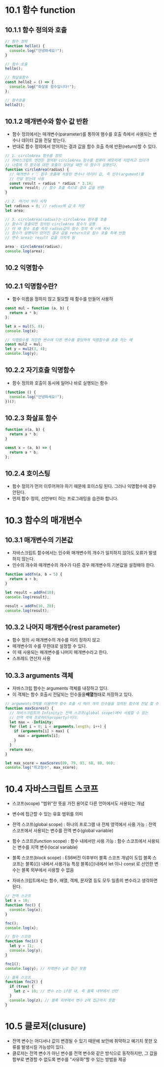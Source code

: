 # 10.1 함수 function

## 10.1.1 함수 정의와 호출

```js
// 함수 정의
function hello() {
  console.log("안녕하세요!");
}

// 함수 호출
hello();

// 화살표함수
const hello2 = () => {
  console.log("화살표 함수입니다!");
};

// 함수호출
hello2();
```

## 10.1.2 매개변수와 함수 값 반환

- 함수 정의에서는 매개변수(parameter)를 통하여 햄수를 호출 측에서 사용되는 변수나 데이터 값을 전달 받는다.
- 반대로 함수 정의에서 얻어지는 결과 값을 함수 호출 측에 반환(return)할 수 있다.

```js
// 1. circleArea 함수를 정의
// 자바스크립트 엔진은 정의된 circleArea 함수를 컴퓨터 메모리에 저장하고 있다가
// 나중에 이 함수에 대한 호출이 일어날 때만 이 함수가 실행된다.
function circleArea(radius) {
  // 매개변수 r : 함수 호출에 사용된 변수나 데이터 값, 즉 인수(argument)를
  // 전달 받는데 사용
  const result = radius * radius * 3.14;
  return result; // 함수 호출 측으로 결과 값을 반환
}

// 2. 여기서 부터 시작
let radious = 8; // radius에 값 8 저장
let area;

// 3. circleArea(radius)는 circleArea 함수를 호출
// 함수가 호출되면 정의된 circleArea 함수가 실행
// 이 때 함수 호출 측의 radius값이 함수 정의 측 r에 복사
// 함수가 실행되어 얻어진 결과 값을 return으로 함수 호출 측에 반환
// 변수 area는 result 값을 가지게 됨

area - circleArea(radius);
console.log(area);
```

## 10.2 익명함수

## 10.2.1 익명함수란?

- 함수 이름을 정하지 않고 필요할 때 함수를 만들어 사용하

```js
const mul = function (a, b) {
  return a * b;
};

let x = mul(5, 8);
console.log(x);

// 익명함수를 저장한 변수에 다른 변수를 할당하여 익명함수를 호출 하는 예
const mul2 = mul;
let y = mul2(3, 4);
console.log(y);
```

## 10.2.2 자기호출 익명함수

- 함수 정의와 호출이 동시에 일어나 바로 실행되는 함수

```js
(function () {
  console.log("안녕하세요!");
})();
```

## 10.2.3 화살표 함수

```js
function x(a, b) {
  return a * b;
}

const x = (a, b) => {
  return a * b;
};
```

## 10.2.4 호이스팅

- 함수 정의가 먼저 이루어져야 하기 때문에 호이스팅 된다. 그러나 익명함수에 경우 안된다.
- 먼저 함수 정의, 선언부터 하는 프로그래밍을 습관화 합니다.

# 10.3 함수의 매개변수

## 10.3.1 매개변수의 기본값

- 자바스크립트 함수에서는 인수와 매개변수의 개수가 일치하지 않아도 오류가 발생하지 않는다.
- 인수의 개수와 매개변수의 개수가 다른 경우 매개변수의 기본값을 설정해야 한다.

```js
function addfn(a, b = 5) {
  return a + b;
}

let result = addFn(10);
console.log(result);

result = addFn(10, 20);
console.log(result);
```

## 10.3.2 나머지 매개변수(rest parameter)

- 함수 정의 시 매개변수의 개수를 미리 정하지 않고
- 매개변수의 수를 무한대로 설정할 수 있다.
- 이 때 사용되는 매개변수를 나머지 매개변수라고 한다.
- 스프레드 연산자 사용

## 10.3.3 arguments 객체

- 자바스크립 함수는 arguments 객체를 내장하고 있다.
- 이 객체는 함수 호출시 전달되는 인수들을**배열**형태로 저장하고 있다.

```js
// arguments객체를 이용하여 함수 호출 시 여러 개의 인수들을 정의된 함수에 전달 할 수 있다.
function maxScores() {
  // 자바스크립트의 Infinity는 전역 스코프(global scope)에서 사용할 수 있는
  // 전역 객체 프로퍼티(property)이다.
  let max = -Infinity;
  for (let i = 0; i < arguments.length; i++) {
    if (arguments[i] > max) {
      max = arguments[i];
    }
  }
  return max;
}

let max_score = maxScores(89, 79, 93, 68, 88, 90);
console.log("최고점수", max_score);
```

# 10.4 자바스크립트 스코프

- 스코프(scope) "범위"란 뜻을 가진 용어로 다른 언어에서도 사용되는 개념
- 변수에 접근할 수 있는 유효 범위를 의미
- 전역 스코프(global scope)
  : 하나의 프로그램 내 전체 영역에서 사용 가능
  : 전역 스코프에서 사용되는 변수를 전역 변수(global variable)

- 함수 스코프(function scope)
  : 함수 내에서만 사용 가능
  : 함수 스코프에서 사용되는 변수를 지역 변수(local variable)

- 블록 스코프(block scope) : ES6버전 이후부터 블록 스코프 개념이 도입
  블록 스코프는 블록({}) 내에서 사용가능
  특정 블록({})내에서 let 이나 const 로 선언한 변수는 블록 외부에서 사용할 수 없음

- 자바스크립트에서는 함수, 배열, 객체, 문자열 등도 모두 일종의 변수라고 생각하면 된다.

```js
// 전역 스코프
let x = 10;
function fnc() {
  console.log(x);
}

fnc();
console.log(x);

// 함수 스코프
function fnc1() {
  let y = 11;
  console.log(y);
}

fnc1();
console.log(y); // 지역변수 y로 접근 못함

// 블록 스코프
function fnc2() {
  if (true) {
    let z = 10; // 변수 z는 if문 내, 즉 블록 내부에서 선언
  }
  console.log(z); // 블록 외부에서 변수 z에 접근하지 못함
}
```

# 10.5 클로저(clusure)

- 전역 변수는 어디서나 값이 변경될 수 있기 때문에 보안에 취약하고 예기치 못한 오류를 발생시킬 가능성이 있다.
- 클로저는 전역 변수가 아닌 변수를 전역 변수와 같은 방식으로 동작하지만, 그 값을 함부로 변경할 수 없도록 변수를 "사유화"할 수 있는 방법을 제공
